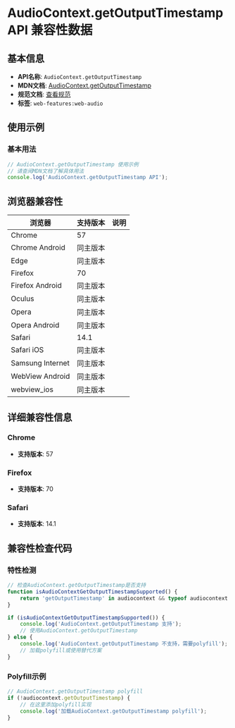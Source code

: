 # AudioContext.getOutputTimestamp API 兼容性数据

## 基本信息

- **API名称**: `AudioContext.getOutputTimestamp`
- **MDN文档**: [AudioContext.getOutputTimestamp](https://developer.mozilla.org/docs/Web/API/AudioContext/getOutputTimestamp)
- **规范文档**: [查看规范](https://webaudio.github.io/web-audio-api/#dom-audiocontext-getoutputtimestamp)
- **标签**: `web-features:web-audio`

## 使用示例

### 基本用法

```javascript
// AudioContext.getOutputTimestamp 使用示例
// 请查阅MDN文档了解具体用法
console.log('AudioContext.getOutputTimestamp API');
```

## 浏览器兼容性

| 浏览器 | 支持版本 | 说明 |
|--------|----------|------|
| Chrome | 57 |  |
| Chrome Android | 同主版本 |  |
| Edge | 同主版本 |  |
| Firefox | 70 |  |
| Firefox Android | 同主版本 |  |
| Oculus | 同主版本 |  |
| Opera | 同主版本 |  |
| Opera Android | 同主版本 |  |
| Safari | 14.1 |  |
| Safari iOS | 同主版本 |  |
| Samsung Internet | 同主版本 |  |
| WebView Android | 同主版本 |  |
| webview_ios | 同主版本 |  |

## 详细兼容性信息

### Chrome

- **支持版本**: 57

### Firefox

- **支持版本**: 70

### Safari

- **支持版本**: 14.1

## 兼容性检查代码

### 特性检测

```javascript
// 检查AudioContext.getOutputTimestamp是否支持
function isAudioContextGetOutputTimestampSupported() {
    return 'getOutputTimestamp' in audiocontext && typeof audiocontext.getOutputTimestamp === 'function';
}

if (isAudioContextGetOutputTimestampSupported()) {
    console.log('AudioContext.getOutputTimestamp 支持');
    // 使用AudioContext.getOutputTimestamp
} else {
    console.log('AudioContext.getOutputTimestamp 不支持，需要polyfill');
    // 加载polyfill或使用替代方案
}
```

### Polyfill示例

```javascript
// AudioContext.getOutputTimestamp polyfill
if (!audiocontext.getOutputTimestamp) {
    // 在这里添加polyfill实现
    console.log('加载AudioContext.getOutputTimestamp polyfill');
}
```

